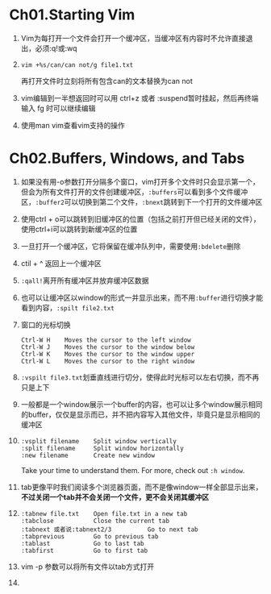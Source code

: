 # Ch01.Starting Vim

1. Vim为每打开一个文件会打开一个缓冲区，当缓冲区有内容时不允许直接退出，必须:q!或:wq

2. `vim +%s/can/can not/g file1.txt`

   再打开文件时立刻将所有包含can的文本替换为can not

3. vim编辑到一半想返回时可以用 ctrl+z 或者 :suspend暂时挂起，然后再终端输入 fg 时可以继续编辑

4. 使用man vim查看vim支持的操作





# Ch02.Buffers, Windows, and Tabs

1. 如果没有用-o参数打开分隔多个窗口，vim打开多个文件时只会显示第一个，但会为所有文件打开的文件创建缓冲区，`:buffers`可以看到多个文件缓冲区，`:buffer2`可以切换到第二个文件，`:bnext`跳转到下一个打开的文件缓冲区

2. 使用ctrl + o可以跳转到旧缓冲区的位置（包括之前打开但已经关闭的文件），使用ctrl+i可以跳转到新缓冲区的位置

3. 一旦打开一个缓冲区，它将保留在缓冲队列中，需要使用`:bdelete`删除

4. ctil + ^ 返回上一个缓冲区

5. `:qall!`离开所有缓冲区并放弃缓冲区数据

6. 也可以让缓冲区以window的形式一并显示出来，而不用`:buffer`进行切换才能看到内容，`:spilt file2.txt`

7. 窗口的光标切换

   ```
   Ctrl-W H    Moves the cursor to the left window
   Ctrl-W J    Moves the cursor to the window below
   Ctrl-W K    Moves the cursor to the window upper
   Ctrl-W L    Moves the cursor to the right window
   ```

8. `:vspilt file3.txt`划垂直线进行切分，使得此时光标可以左右切换，而不再只是上下

9. 一般都是一个window展示一个buffer的内容，也可以让多个window展示相同的buffer，仅仅是显示而已，并不把内容写入其他文件，毕竟只是显示相同的缓冲区

10. ```
    :vsplit filename    Split window vertically
    :split filename     Split window horizontally
    :new filename       Create new window
    ```

    Take your time to understand them. For more, check out `:h window`.

11. tab更像平时我们阅读多个浏览器页面，而不是像window一样全部显示出来，**不过关闭一个tab并不会关闭一个文件，更不会关闭其缓冲区**

12. ```
    :tabnew file.txt    Open file.txt in a new tab
    :tabclose           Close the current tab
    :tabnext 或者说:tabnext2/3          Go to next tab
    :tabprevious        Go to previous tab
    :tablast            Go to last tab
    :tabfirst           Go to first tab
    ```

13. vim -p 参数可以将所有文件以tab方式打开

14. 